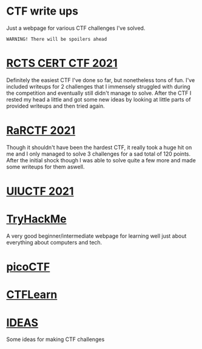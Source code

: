 # CTF write ups
Just a webpage for various CTF challenges I've solved.

<code>WARNING! There will be spoilers ahead</code>

# <a href="RCTSCERT2021">RCTS CERT CTF 2021</a> 

Definitely the easiest CTF I've done so far, but nonetheless tons of fun. I've included writeups for 2 challenges that I immensely struggled with during the competition and eventually still didn't manage to solve. After the CTF I rested my head a little and got some new ideas by looking at little parts of provided writeups and then tried again.

# <a href="RaRCTF2021">RaRCTF 2021</a>

Though it shouldn't have been the hardest CTF, it really took a huge hit on me and I only managed to solve 3 challenges for a sad total of 120 points. After the initial shock though I was able to solve quite a few more and made some writeups for them aswell.

# <a href="UIUCTF2021">UIUCTF 2021</a>

# <a href="TryHackMe">TryHackMe</a>

A very good beginner/intermediate webpage for learning well just about everything about computers and tech.

# <a href="picoCTF">picoCTF</a>
	
# <a href="CTFLearn">CTFLearn</a>

# <a href="ideas">IDEAS</a>

Some ideas for making CTF challenges
